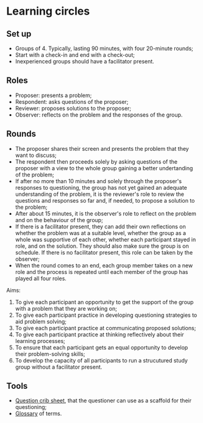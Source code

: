 # Learning circles

## Set up
- Groups of 4. Typically, lasting 90 minutes, with four 20-minute rounds;
- Start with a check-in and end with a check-out;
- Inexperienced groups should have a facilitator present.

## Roles

- Proposer: presents a problem;
- Respondent: asks questions of the proposer;
- Reviewer: proposes solutions to the proposer;
- Observer: reflects on the problem and the responses of the group.

## Rounds

- The proposer shares their screen and presents the problem that they want to discuss;
- The respondent then proceeds solely by asking questions of the proposer with a view to the whole group gaining a better undertanding of the problem;
- If after no more than 10 minutes and solely through the proposer's responses to questioning, the group has not yet gained an adequate understanding of the problem, it is the reviewer's role to review the questions and responses so far and, if needed, to propose a solution to the problem; 
- After about 15 minutes, it is the observer's role to reflect on the problem and on the behaviour of the group;
- If there is a facilitator present, they can add their own reflections on whether the problem was at a suitable level, whether the group as a whole was supportive of each other, whether each participant stayed in role, and on the solution. They should also make sure the group is on schedule. If there is no facilitator present, this role can be taken by the observer;
- When the round comes to an end, each group member takes on a new role and the process is repeated until each member of the group has played all four roles.

Aims:
1. To give each participant an opportunity to get the support of the group with a problem that they are working on;
2. To give each participant practice in developing questioning strategies to aid problem solving;
3. To give each participant practice at communicating proposed solutions;
4. To give each participant practice at thinking reflectively about their learning processes;
5. To ensure that each participant gets an equal opportunity to develop their problem-solving skills;
6. To develop the capacity of all participants to run a strucutured study group without a facilitator present.

## Tools

- [Question crib sheet](problem-solving-questions.md), that the questioner can use as a scaffold for their questioning;
- [Glossary](glossary.md) of terms.

